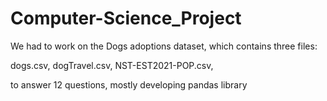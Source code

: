 # Computer-Science_Project

We had to work on the Dogs adoptions dataset, which contains three files:

dogs.csv,
dogTravel.csv,
NST-EST2021-POP.csv,

to answer 12 questions, mostly developing pandas library
